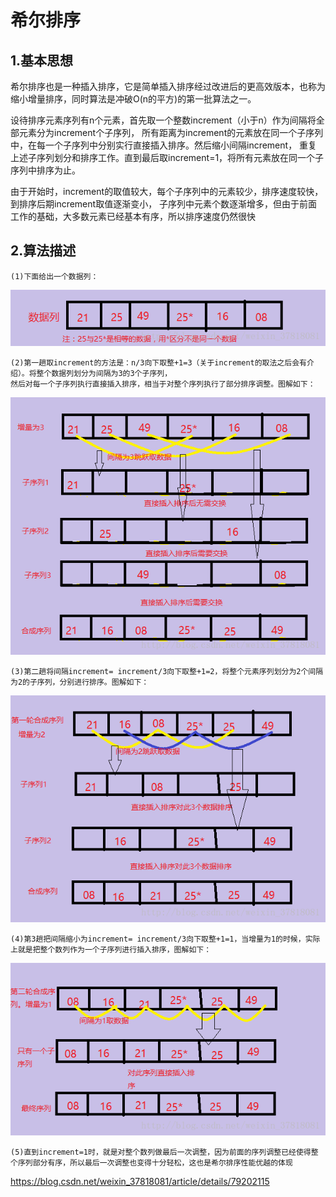 # 希尔排序

## 1.基本思想

希尔排序也是一种插入排序，它是简单插入排序经过改进后的更高效版本，也称为缩小增量排序，同时算法是冲破O(n的平方)的第一批算法之一。

设待排序元素序列有n个元素，首先取一个整数increment（小于n）作为间隔将全部元素分为increment个子序列，
所有距离为increment的元素放在同一个子序列中，在每一个子序列中分别实行直接插入排序。然后缩小间隔increment，
重复上述子序列划分和排序工作。直到最后取increment=1，将所有元素放在同一个子序列中排序为止。

由于开始时，increment的取值较大，每个子序列中的元素较少，排序速度较快，到排序后期increment取值逐渐变小，
子序列中元素个数逐渐增多，但由于前面工作的基础，大多数元素已经基本有序，所以排序速度仍然很快


## 2.算法描述

	(1)下面给出一个数据列：
![image](https://github.com/williamzhang11/fastAlgorithm/blob/master/src/main/java/com/xiu/fastAlgorithm/shellsort/image/shellsort1.png)

	(2)第一趟取increment的方法是：n/3向下取整+1=3（关于increment的取法之后会有介绍）。将整个数据列划分为间隔为3的3个子序列，
	然后对每一个子序列执行直接插入排序，相当于对整个序列执行了部分排序调整。图解如下： 
![image](https://github.com/williamzhang11/fastAlgorithm/blob/master/src/main/java/com/xiu/fastAlgorithm/shellsort/image/shellsort2.png)

	(3)第二趟将间隔increment= increment/3向下取整+1=2，将整个元素序列划分为2个间隔为2的子序列，分别进行排序。图解如下：
![image](https://github.com/williamzhang11/fastAlgorithm/blob/master/src/main/java/com/xiu/fastAlgorithm/shellsort/image/shellsort3.png)

	(4)第3趟把间隔缩小为increment= increment/3向下取整+1=1，当增量为1的时候，实际上就是把整个数列作为一个子序列进行插入排序，图解如下： 
![image](https://github.com/williamzhang11/fastAlgorithm/blob/master/src/main/java/com/xiu/fastAlgorithm/shellsort/image/shellsort4.png)
	
	(5)直到increment=1时，就是对整个数列做最后一次调整，因为前面的序列调整已经使得整个序列部分有序，所以最后一次调整也变得十分轻松，这也是希尔排序性能优越的体现
	
	

https://blog.csdn.net/weixin_37818081/article/details/79202115





























